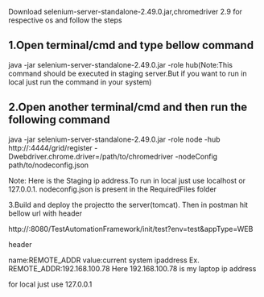 Download selenium-server-standalone-2.49.0.jar,chromedriver 2.9 for respective os and follow the steps

1.Open terminal/cmd and type bellow command
---------------------------------------------------------------------------------------
java -jar selenium-server-standalone-2.49.0.jar -role hub(Note:This command should be executed in staging server.But if you want to run in local just run the command in your system)

2.Open another terminal/cmd and then run the following command
---------------------------------------------------------------------------------------
java -jar selenium-server-standalone-2.49.0.jar -role node -hub http://<ServerIpAddress>:4444/grid/register  -Dwebdriver.chrome.driver=/path/to/chromedriver -nodeConfig path/to/nodeconfig.json

Note: Here <serverIpAddress> is the  Staging ip address.To run in  local just use localhost or 127.0.0.1.
nodeconfig.json is present in the RequiredFiles folder

3.Build and deploy the projectto the server(tomcat).
Then in postman hit bellow url with header

http://<ServerIPAddress>:8080/TestAutomationFramework/init/test?env=test&appType=WEB

header

name:REMOTE_ADDR  value:current system ipaddress
Ex. REMOTE_ADDR:192.168.100.78
Here 192.168.100.78 is my laptop ip address

for local just use 127.0.0.1

